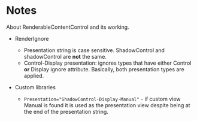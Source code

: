 # Notes
About RenderableContentControl and its working.

- RenderIgnore
  - Presentation string is case sensitive. ShadowControl and shadowControl are **not** the same.
  - Control-Display presentation: ignores types that have either Control **or** Display ignore attribute. Basically, both presentation types are applied.

- Custom libraries
  - `Presentation="ShadowControl-Display-Manual"` - if custom view Manual is found it is used as the presentation view despite being at the end of the presentation string.
